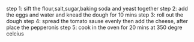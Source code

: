 step 1:
sift the flour,salt,sugar,baking soda and yeast together
step 2:
add the eggs and water and knead the dough for 10 mins
step 3:
roll out the dough 
step 4:
spread the tomato sause evenly then add the cheese, after place the pepperonis 
step 5:
cook in the oven for 20 mins at 350 degre celcius